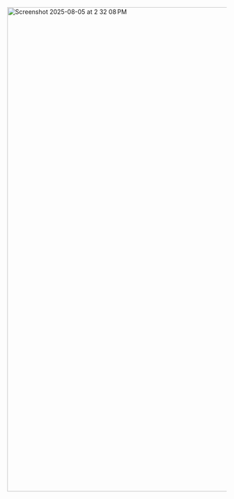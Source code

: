 <img width="1710" height="1112" alt="Screenshot 2025-08-05 at 2 32 08 PM" src="https://github.com/user-attachments/assets/5647d840-c7a4-42a0-99e7-a9292b40a38e" />
